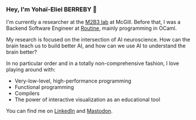 ### Hey, I'm Yohaï-Eliel BERREBY 👋

I'm currently a researcher at the [M2B3 lab](https://m2b3.github.io/) at McGill. Before that, I was a Backend Software Engineer at [Routine](https://www.ycombinator.com/companies/routine), mainly programming in OCaml.

My research is focused on the intersection of AI neuroscience. How can the brain teach us to build better AI, and how can we use AI to understand the brain better?

In no particular order and in a totally non-comprehensive fashion, I love playing around with:
- Very-low-level, high-performance programming
- Functional programming
- Compilers
- The power of interactive visualization as an educational tool

You can find me on [LinkedIn](https://www.linkedin.com/in/yberreby/) and [Mastodon](https://masto.ai/@yberreby).

